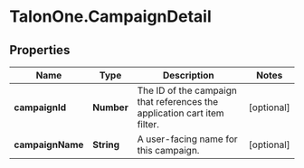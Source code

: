 # TalonOne.CampaignDetail

## Properties

Name | Type | Description | Notes
------------ | ------------- | ------------- | -------------
**campaignId** | **Number** | The ID of the campaign that references the application cart item filter. | [optional] 
**campaignName** | **String** | A user-facing name for this campaign. | [optional] 


